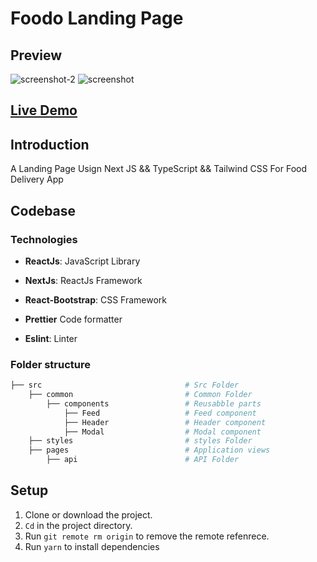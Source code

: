 # Foodo Landing Page

## Preview

![screenshot-2](https://user-images.githubusercontent.com/88515844/153203836-78dca78e-73fa-4973-908f-cfe1cf8014df.png)
![screenshot](https://user-images.githubusercontent.com/88515844/153203847-e38a508d-1887-43db-abc0-e896a7002e58.png)

## **[Live Demo](https://foodo-landing-page-navy.vercel.app/)**

## Introduction

A Landing Page Usign Next JS && TypeScript && Tailwind CSS For Food Delivery App

## Codebase

### Technologies

- **ReactJs**: JavaScript Library

- **NextJs**: ReactJs Framework

- **React-Bootstrap**: CSS Framework

- **Prettier** Code formatter

- **Eslint**: Linter

### Folder structure

```sh
├── src                                # Src Folder
    ├── common                         # Common Folder
        ├── components                 # Reusabble parts
            ├── Feed                   # Feed component
            ├── Header                 # Header component
            ├── Modal                  # Modal component
    ├── styles                         # styles Folder
    ├── pages                          # Application views
        ├── api                        # API Folder
```

## Setup

1. Clone or download the project.
2. `Cd` in the project directory.
3. Run `git remote rm origin` to remove the remote refenrece.
4. Run `yarn` to install dependencies
